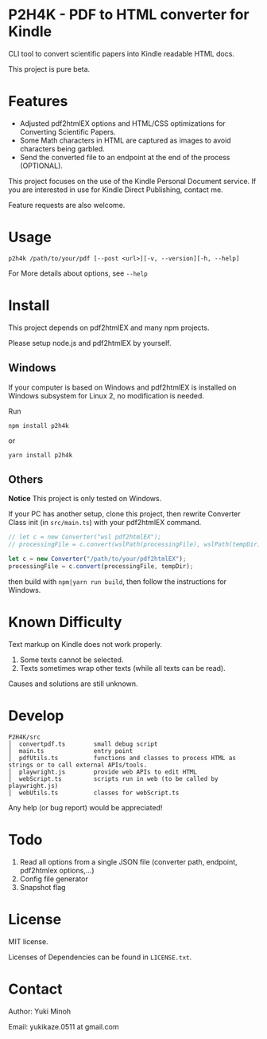 # P2H4K - PDF to HTML converter for Kindle

CLI tool to convert scientific papers into Kindle readable HTML docs.

This project is pure beta.

# Features

- Adjusted pdf2htmlEX options and HTML/CSS optimizations for Converting Scientific Papers.
- Some Math characters in HTML are captured as images to avoid characters being garbled.
- Send the converted file to an endpoint at the end of the process (OPTIONAL).

This project focuses on the use of the Kindle Personal Document service. If you are interested in use for Kindle Direct Publishing, contact me.

Feature requests are also welcome. 

# Usage

```shell
p2h4k /path/to/your/pdf [--post <url>][-v, --version][-h, --help]
```

For More details about options, see  `--help`

# Install

This project depends on pdf2htmlEX and many npm projects.

Please setup node.js and pdf2htmlEX by yourself.

## Windows

If your computer is based on Windows and pdf2htmlEX is installed on Windows subsystem for Linux 2, no modification is needed.

Run

```shell
npm install p2h4k
```

or

```shell
yarn install p2h4k
```

## Others

**Notice** This project is only tested on Windows.

If your PC has another setup, clone this project, then rewrite Converter Class init (in `src/main.ts`) with your pdf2htmlEX command.

```javascript
// let c = new Converter("wsl pdf2htmlEX");
// processingFile = c.convert(wslPath(processingFile), wslPath(tempDir));

let c = new Converter("/path/to/your/pdf2htmlEX");
processingFile = c.convert(processingFile, tempDir);
```

then build with `npm|yarn run build`, then follow the instructions for Windows.

# Known Difficulty

Text markup on Kindle does not work properly.

1. Some texts cannot be selected.
2. Texts sometimes wrap other texts (while all texts can be read).

Causes and solutions are still unknown.

# Develop

```
P2H4K/src
│  convertpdf.ts        small debug script
│  main.ts              entry point
│  pdfUtils.ts          functions and classes to process HTML as strings or to call external APIs/tools.
│  playwright.js        provide web APIs to edit HTML
│  webScript.ts         scripts run in web (to be called by playwright.js)
│  webUtils.ts          classes for webScript.ts
```

Any help (or bug report) would be appreciated!

# Todo

1. Read all options from a single JSON file (converter path, endpoint, pdf2htmlex options,...)
2. Config file generator
3. Snapshot flag

# License

MIT license.

Licenses of Dependencies can be found in `LICENSE.txt`.

# Contact

Author: Yuki Minoh

Email: yukikaze.0511 at gmail.com
